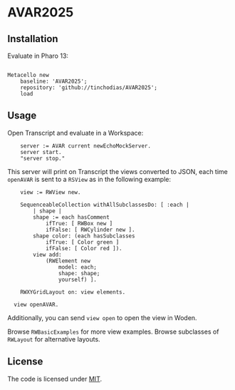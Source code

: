 # AVAR2025


## Installation

Evaluate in Pharo 13:

```Smalltalk

Metacello new
	baseline: 'AVAR2025';
	repository: 'github://tinchodias/AVAR2025';
	load

```

## Usage

Open Transcript and evaluate in a Workspace:
```smalltalk
	server := AVAR current newEchoMockServer.
	server start.
	"server stop."
```
This server will print on Transcript the views converted to JSON, each time `openAVAR` is sent to a `RSView` as in the following example:
```smalltalk
	view := RWView new.

	SequenceableCollection withAllSubclassesDo: [ :each |
		| shape |
		shape := each hasComment
			ifTrue: [ RWBox new ]
			ifFalse: [ RWCylinder new ].
		shape color: (each hasSubclasses
			ifTrue: [ Color green ]
			ifFalse: [ Color red ]).
		view add:
			(RWElement new
				model: each;
				shape: shape;
				yourself) ].

	RWXYGridLayout on: view elements.

  view openAVAR.
```
Additionally, you can send `view open` to open the view in Woden.

Browse `RWBasicExamples` for more view examples.
Browse subclasses of `RWLayout` for alternative layouts.

## License

The code is licensed under [MIT](LICENSE).
